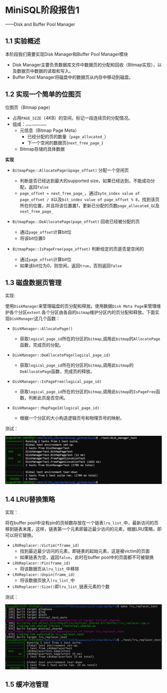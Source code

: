# MiniSQL阶段报告1

——Disk and Buffer Pool Manager

## 1.1 实验概述

本阶段我们需要实现Disk Manager和Buffer Pool Manager模块

- Disk Manager主要负责数据库文件中数据页的分配和回收（Bitmap实现），以及数据页中数据的读取和写入。
- Buffer Pool Manager将磁盘中的数据页从内存中移动到磁盘。

## 1.2 实现一个简单的位图页

位图页（Bitmap page）

- 占用`PAGE_SIZE`（4KB）的空间，标记一段连续页的分配情况。
- 组成：<img src="C:\Users\17260\AppData\Roaming\Typora\typora-user-images\image-20220507164455016.png" alt="image-20220507164455016" style="zoom:33%;" />
  - 元信息（Bitmap Page Meta）
    - 已经分配的页的数量（`page_allocated_`）
    - 下一个空闲的数据页(`next_free_page_`)
  - Bitmap存储的具体数据

**实现**

- `BitmapPage::AllocatePage(&page_offset)` 分配一个空闲页
  - 判断是否已经达到最大的supported size，如果已经达到，不能成功分配，返回`false`
  - `page_offset = next_free_page_`，通过`byte_index value of page_offset / 8`以及`bit_index value of page_offset % 8`，找到该页所在的位置，并且将该位置置1，更新已分配的页数`page_allocated_`以及`next_free_page_`

- `BitmapPage::DeAllocatePage(page_offset)` 回收已经被分配的页
  - 通过`page_offset`计算bit位
  - 将该bit位置0

- `BitmapPage::IsPageFree(page_offset)` 判断给定的页是否是空闲的
  - 通过`page_offset`计算bit位
  - 如果该bit位为0，则空闲，返回`true`，否则返回`false`


## 1.3 磁盘数据页管理
实现:

使用`DiskManager`来管理磁盘的页分配和释放。使用数据`Disk Meta Page`来管理维护各个分区`extent`.各个分区由各自的`bitmap`维护分区内的页分配和释放。下面实现`DiskManager`这几个函数：
- `DiskManager::AllocatePage()`
  - 获取`logical_page_id`所在的分区的`bitmap`,调用此`bitmap`的`AllocatePage`函数，完成页的分配。

- `DiskManager::DeAllocatePage(logical_page_id)`
  - 获取`logical_page_id`所在的分区的`bitmap`,调用此`bitmap`的`DeAllocatePage`函数，完成页的释放。

- `DiskManager::IsPageFree(logical_page_id)`
  - 获取`logical_page_id`所在的分区的`bitmap`,调用此`bitmap`的`IsPageFree`函数，判断此页是否空闲。

- `DiskManager::MapPageId(logical_page_id)`
  - 根据一个分区的大小构造逻辑页号和物理页号的映射。
  
测试：

![disk_manager_test](disk_manager_test.png)
## 1.4 LRU替换策略

实现：

将在buffer pool中没有pin的页帧数存放在一个链表`lru_list_`中，最新访问的页移到链表末尾，这样，链表第一个元素即最近最少访问的元素，根据LRU策略，即可以将它替换。

- `LRUReplacer::Victim(*frame_id)`
  - 找到最近最少访问的元素，即链表的起始元素，这是被victim的页面
  - 如果链表为空，返回`false`，此时在buffer pool中的页面都不可被替换
- `LRUReplacer::Pin(frame_id)`
  - 将该数据页从`lru_list_`中移除
- `LRUReplacer::Unpin(frame_id)`
  - 将该数据页放入`lru_list_`中
- `LRUReplacer::Size()`即`lru_list_`链表元素的个数

测试：

![image-20220507174743517](Test_lru.png)

## 1.5 缓冲池管理

